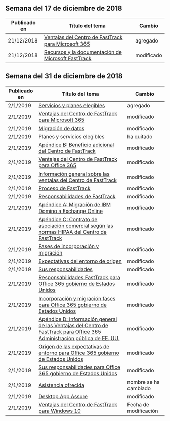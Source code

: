<!-- This file is generated automatically each week. Changes made to this file will be overwritten.-->




## <a name="week-of-december-17-2018"></a>Semana del 17 de diciembre de 2018


| Publicado en |Título del tema | Cambio |
|------|------------|--------|
| 21/12/2018 | [Ventajas del Centro de FastTrack para Microsoft 365](/FastTrack/m365-fasttrack-benefit-overview) | agregado |
| 21/12/2018 | [Recursos y la documentación de Microsoft FastTrack](/FastTrack/index) | modificado  |


## <a name="week-of-december-31-2018"></a>Semana del 31 de diciembre de 2018


| Publicado en |Título del tema | Cambio |
|------|------------|--------|
| 2/1/2019 | [Servicios y planes elegibles](/FastTrack/m365-eligible-services-and-plans) | agregado |
| 2/1/2019 | [Ventajas del Centro de FastTrack para Microsoft 365](/FastTrack/m365-fasttrack-benefit-overview) | modificado  |
| 2/1/2019 | [Migración de datos](/FastTrack/o365-data-migration) | modificado  |
| 2/1/2019 | Planes y servicios elegibles | ha quitado |
| 2/1/2019 | [Apéndice B: Beneficio adicional del Centro de FastTrack](/FastTrack/o365-fasttrack-additional-benefits) | modificado  |
| 2/1/2019 | [Ventajas del Centro de FastTrack para Office 365](/FastTrack/o365-fasttrack-benefit-for-office-365) | modificado  |
| 2/1/2019 | [Información general sobre las ventajas del Centro de FastTrack](/FastTrack/o365-fasttrack-benefit-overview) | modificado  |
| 2/1/2019 | [Proceso de FastTrack](/FastTrack/o365-fasttrack-process) | modificado  |
| 2/1/2019 | [Responsabilidades de FastTrack](/FastTrack/o365-fasttrack-responsibilities) | modificado  |
| 2/1/2019 | [Apéndice A: Migración de IBM Domino a Exchange Online](/FastTrack/o365-from-ibm-domino-to-exchange-online) | modificado  |
| 2/1/2019 | [Apéndice C: Contrato de asociación comercial según las normas HIPAA del Centro de FastTrack](/FastTrack/o365-hipaa-business-associate-agreement) | modificado  |
| 2/1/2019 | [Fases de incorporación y migración](/FastTrack/o365-onboarding-and-migration) | modificado  |
| 2/1/2019 | [Expectativas del entorno de origen](/FastTrack/o365-source-environment-expectations) | modificado  |
| 2/1/2019 | [Sus responsabilidades](/FastTrack/o365-your-responsibilities) | modificado  |
| 2/1/2019 | [Responsabilidades FastTrack para Office 365 gobierno de Estados Unidos](/FastTrack/us-gov-appendix-fasttrack-responsibilities) | modificado  |
| 2/1/2019 | [Incorporación y migración fases para Office 365 gobierno de Estados Unidos](/FastTrack/us-gov-appendix-onboarding-and-migration) | modificado  |
| 2/1/2019 | [Apéndice D: Información general de las Ventajas del Centro de FastTrack para Office 365 Administración pública de EE. UU.](/FastTrack/us-gov-appendix-overview) | modificado  |
| 2/1/2019 | [Origen de las expectativas de entorno para Office 365 gobierno de Estados Unidos](/FastTrack/us-gov-appendix-source-environment-expectations) | modificado  |
| 2/1/2019 | [Sus responsabilidades para Office 365 gobierno de Estados Unidos](/FastTrack/us-gov-appendix-your-responsibilities) | modificado  |
| 2/1/2019 | [Asistencia ofrecida](/FastTrack/win-10-daa-assistance-offered) | nombre se ha cambiado |
| 2/1/2019 | [Desktop App Assure](/FastTrack/win-10-desktop-app-assure) | modificado  |
| 2/1/2019 | [Ventajas del Centro de FastTrack para Windows 10](/FastTrack/win-10-fasttrack-benefit-for-windows-10) | Fecha de modificación |
